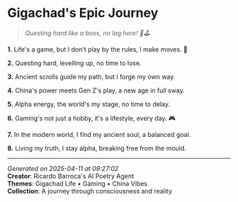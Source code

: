 # Gigachad's Epic Journey

> *Questing hard like a boss, no lag here! 💾🕹️*

**1.** Life's a game, but I don't play by the rules, I make moves. 💪


**2.** Questing hard, levelling up, no time to lose.


**3.** Ancient scrolls guide my path, but I forge my own way.


**4.** China's power meets Gen Z's play, a new age in full sway.


**5.** Alpha energy, the world's my stage, no time to delay.


**6.** Gaming's not just a hobby, it's a lifestyle, every day. 🎮


**7.** In the modern world, I find my ancient soul, a balanced goal.


**8.** Living my truth, I stay alpha, breaking free from the mould.



---

*Generated on 2025-04-11 at 09:27:02*  
**Creator**: Ricardo Barroca's AI Poetry Agent  
**Themes**: Gigachad Life • Gaming • China Vibes  
**Collection**: A journey through consciousness and reality